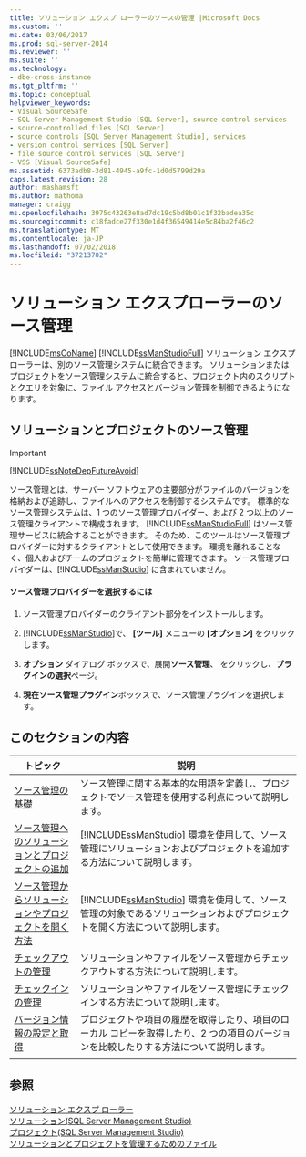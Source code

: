 ```yaml
---
title: ソリューション エクスプ ローラーのソースの管理 |Microsoft Docs
ms.custom: ''
ms.date: 03/06/2017
ms.prod: sql-server-2014
ms.reviewer: ''
ms.suite: ''
ms.technology:
- dbe-cross-instance
ms.tgt_pltfrm: ''
ms.topic: conceptual
helpviewer_keywords:
- Visual SourceSafe
- SQL Server Management Studio [SQL Server], source control services
- source-controlled files [SQL Server]
- source controls [SQL Server Management Studio], services
- version control services [SQL Server]
- file source control services [SQL Server]
- VSS [Visual SourceSafe]
ms.assetid: 6373adb8-3d81-4945-a9fc-1d0d5799d29a
caps.latest.revision: 28
author: mashamsft
ms.author: mathoma
manager: craigg
ms.openlocfilehash: 3975c43263e8ad7dc19c5bd8b01c1f32badea35c
ms.sourcegitcommit: c18fadce27f330e1d4f36549414e5c84ba2f46c2
ms.translationtype: MT
ms.contentlocale: ja-JP
ms.lasthandoff: 07/02/2018
ms.locfileid: "37213702"
---
```

# <a name="solution-explorer-source-control"></a>ソリューション エクスプローラーのソース管理
  [!INCLUDE[msCoName](../includes/msconame-md.md)] [!INCLUDE[ssManStudioFull](../includes/ssmanstudiofull-md.md)] ソリューション エクスプ ローラーは、別のソース管理システムに統合できます。 ソリューションまたはプロジェクトをソース管理システムに統合すると、プロジェクト内のスクリプトとクエリを対象に、ファイル アクセスとバージョン管理を制御できるようになります。  
  
## <a name="solution-and-project-source-control"></a>ソリューションとプロジェクトのソース管理  
  
> [!IMPORTANT]  
>  [!INCLUDE[ssNoteDepFutureAvoid](../includes/ssnotedepfutureavoid-md.md)]  
  
 ソース管理とは、サーバー ソフトウェアの主要部分がファイルのバージョンを格納および追跡し、ファイルへのアクセスを制御するシステムです。 標準的なソース管理システムは、1 つのソース管理プロバイダー、および 2 つ以上のソース管理クライアントで構成されます。 [!INCLUDE[ssManStudioFull](../includes/ssmanstudiofull-md.md)] はソース管理サービスに統合することができます。 そのため、このツールはソース管理プロバイダーに対するクライアントとして使用できます。 環境を離れることなく、個人およびチームのプロジェクトを簡単に管理できます。 ソース管理プロバイダーは、[!INCLUDE[ssManStudio](../includes/ssmanstudio-md.md)] に含まれていません。  
  
#### <a name="to-select-a-source-control-provider"></a>ソース管理プロバイダーを選択するには  
  
1.  ソース管理プロバイダーのクライアント部分をインストールします。  
  
2.  [!INCLUDE[ssManStudio](../includes/ssmanstudio-md.md)]で、 **[ツール]** メニューの **[オプション]** をクリックします。  
  
3.  **オプション** ダイアログ ボックスで、展開**ソース管理**、 をクリックし、**プラグインの選択**ページ。  
  
4.  **現在ソース管理プラグイン**ボックスで、ソース管理プラグインを選択します。  
  
## <a name="in-this-section"></a>このセクションの内容  
  
|トピック|説明|  
|-----------|-----------------|  
|[ソース管理の基礎](../../2014/database-engine/source-control-basics.md)|ソース管理に関する基本的な用語を定義し、プロジェクトでソース管理を使用する利点について説明します。|  
|[ソース管理へのソリューションとプロジェクトの追加](../../2014/database-engine/add-solutions-and-projects-to-source-control.md)|[!INCLUDE[ssManStudio](../includes/ssmanstudio-md.md)] 環境を使用して、ソース管理にソリューションおよびプロジェクトを追加する方法について説明します。|  
|[ソース管理からソリューションやプロジェクトを開く方法](../../2014/database-engine/open-solutions-and-projects-from-source-control.md)|[!INCLUDE[ssManStudio](../includes/ssmanstudio-md.md)] 環境を使用して、ソース管理の対象であるソリューションおよびプロジェクトを開く方法について説明します。|  
|[チェックアウトの管理](../../2014/database-engine/manage-checkouts.md)|ソリューションやファイルをソース管理からチェックアウトする方法について説明します。|  
|[チェックインの管理](../../2014/database-engine/manage-checkins.md)|ソリューションやファイルをソース管理にチェックインする方法について説明します。|  
|[バージョン情報の設定と取得](../../2014/database-engine/set-and-retrieve-version-information.md)|プロジェクトや項目の履歴を取得したり、項目のローカル コピーを取得したり、2 つの項目のバージョンを比較したりする方法について説明します。|  
|||  
  
## <a name="see-also"></a>参照  
 [ソリューション エクスプ ローラー](../ssms/solution/solution-explorer.md)   
 [ソリューション&#40;SQL Server Management Studio&#41;](../ssms/sql-server-management-studio-ssms.md)   
 [プロジェクト&#40;SQL Server Management Studio&#41;](../ssms/solution/projects-sql-server-management-studio.md)   
 [ソリューションとプロジェクトを管理するためのファイル](../ssms/solution/files-that-manage-solutions-and-projects.md)  
  
  
